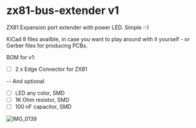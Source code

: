 # zx81-bus-extender v1
ZX81 Expansion port extender with power LED. Simple :-)

KiCad 8 files availble, in case you want to play around with it yourself - or Gerber files for producing PCBs.

BOM for v1:
- [ ] 2 x Edge Connector for ZX81

-- And optional

- [ ] LED any color, SMD
- [ ] 1K Ohm resistor, SMD
- [ ] 100 nF capacitor, SMD

![IMG_0139](https://github.com/thomasheckmann/zx81-bus-extender/assets/14136378/5ba15ed7-e737-44b0-b04e-23eaf97c9603)
